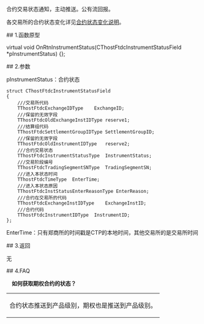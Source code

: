 <p>合约交易状态通知，主动推送。公有流回报。</p>
<p>各交易所的合约状态变化详见<a href="../../../QTYWGZ/HYZTBHSM/">合约状态变化说明</a>。</p>
<span class="anchor" id="dfadb95d-5068-4200-b961-9ad4b8a1cd93"></span>
## 1.函数原型
<p>virtual void OnRtnInstrumentStatus(CThostFtdcInstrumentStatusField *pInstrumentStatus) {};</p>
<span class="anchor" id="d1387c2c-822a-4b5f-8afd-9beeb9d93a72"></span>
## 2.参数
<p>pInstrumentStatus：合约状态</p>
<pre><code>struct CThostFtdcInstrumentStatusField
{
    ///交易所代码
    TThostFtdcExchangeIDType    ExchangeID;
    ///保留的无效字段
    TThostFtdcOldExchangeInstIDType reserve1;
    ///结算组代码
    TThostFtdcSettlementGroupIDType SettlementGroupID;
    ///保留的无效字段
    TThostFtdcOldInstrumentIDType   reserve2;
    ///合约交易状态
    TThostFtdcInstrumentStatusType  InstrumentStatus;
    ///交易阶段编号
    TThostFtdcTradingSegmentSNType  TradingSegmentSN;
    ///进入本状态时间
    TThostFtdcTimeType  EnterTime;
    ///进入本状态原因
    TThostFtdcInstStatusEnterReasonType EnterReason;
    ///合约在交易所的代码
    TThostFtdcExchangeInstIDType    ExchangeInstID;
    ///合约代码
    TThostFtdcInstrumentIDType  InstrumentID;
};
</code></pre>
<p>EnterTime：只有郑商所的时间戳是CTP的本地时间，其他交易所的是交易所时间</p>
<span class="anchor" id="a8f606a1-616f-4931-90f6-7592967f2b96"></span>
## 3.返回
<p>无</p>
<span class="anchor" id="b02ba14e-2d55-45ff-9f03-ce2ba3775338"></span>
## 4.FAQ
<p><div class="region_i"><p class="region_header" id="region_header_1" style="padding-left: 1em;font-weight : bold;text-indent: 0px;text-align: left;">如何获取期权合约的状态？</p><div class="region_panel" id="region_panel_1" style="display:block;"><table><tr><td>
<p>合约状态推送到产品级别，期权也是推送到产品级别。</p>
</td></tr></table>
</div><p class="region_tail" id="region_tail_1" style="border-top-color:transparent;border-bottom-width:0;"></p></div></p>

